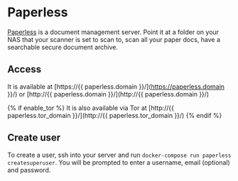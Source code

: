 # Paperless

[Paperless](https://github.com/danielquinn/paperless) is a document management server. Point it at a folder on your NAS that your scanner is set to scan to, scan all your paper docs, have a searchable secure document archive.

## Access

It is available at [https://{{ paperless.domain }}/](https://paperless.domain }}/) or [http://{{ paperless.domain }}/](http://{{ paperless.domain }}/)

{% if enable_tor %}
It is also available via Tor at [http://{{ paperless.tor_domain }}/](http://{{ paperless.tor_domain }}/)
{% endif %}

## Create user
To create a user, ssh into your server and run `docker-compose run paperless createsuperuser`. You will be prompted to enter a username, email (optional) and password.